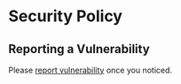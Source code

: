 # Security Policy

## Reporting a Vulnerability

Please [report vulnerability](https://github.com/wenijinew/utmux.tmux/security/advisories/new) once you noticed.
